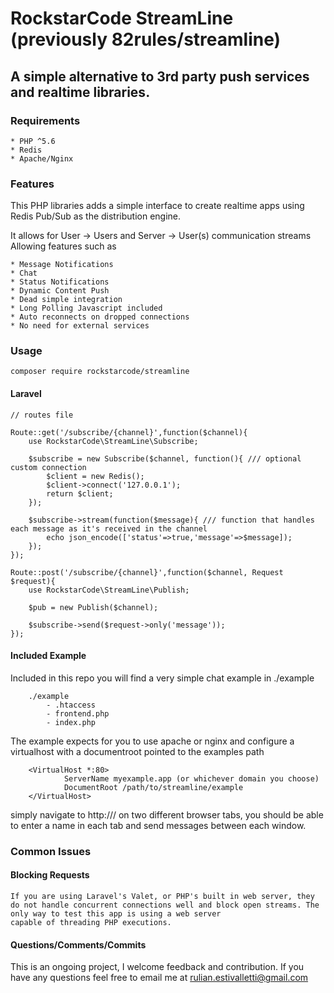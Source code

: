 # RockstarCode StreamLine (previously 82rules/streamline)

## A simple alternative to 3rd party push services and realtime libraries.

### Requirements
	* PHP ^5.6
	* Redis
	* Apache/Nginx

### Features

This PHP libraries adds a simple interface to create realtime apps using Redis Pub/Sub as the distribution engine.

It allows for User -> Users and Server -> User(s) communication streams
Allowing features such as

	* Message Notifications
	* Chat
	* Status Notifications
	* Dynamic Content Push
   	* Dead simple integration
	* Long Polling Javascript included
	* Auto reconnects on dropped connections
	* No need for external services



### Usage

``` composer require rockstarcode/streamline ```

#### Laravel
```
// routes file

Route::get('/subscribe/{channel}',function($channel){
    use RockstarCode\StreamLine\Subscribe;

    $subscribe = new Subscribe($channel, function(){ /// optional custom connection
        $client = new Redis();
        $client->connect('127.0.0.1');
        return $client;
    });

    $subscribe->stream(function($message){ /// function that handles each message as it's received in the channel
        echo json_encode(['status'=>true,'message'=>$message]);
    });
});

Route::post('/subscribe/{channel}',function($channel, Request $request){
    use RockstarCode\StreamLine\Publish;

    $pub = new Publish($channel);

    $subscribe->send($request->only('message'));
});
```

#### Included Example
Included in this repo you will find a very simple chat example in ./example
```
    ./example
        - .htaccess
        - frontend.php
        - index.php
```

The example expects for you to use apache or nginx and configure a virtualhost with a documentroot pointed to the examples path

```
    <VirtualHost *:80>
            ServerName myexample.app (or whichever domain you choose)
            DocumentRoot /path/to/streamline/example
    </VirtualHost>
```

simply navigate to http://<your host>/ on two different browser tabs, you should be able to enter a name in each tab and send messages between each window.



### Common Issues

#### Blocking Requests
    If you are using Laravel's Valet, or PHP's built in web server, they do not handle concurrent connections well and block open streams. The only way to test this app is using a web server
    capable of threading PHP executions.

#### Questions/Comments/Commits

This is an ongoing project, I welcome feedback and contribution. If you have any questions feel free to email me at rulian.estivalletti@gmail.com



